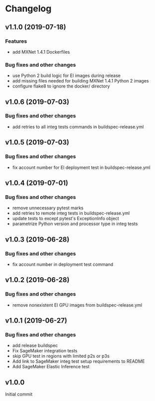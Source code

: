 # Changelog

## v1.1.0 (2019-07-18)

### Features

 * add MXNet 1.4.1 Dockerfiles

### Bug fixes and other changes

 * use Python 2 build logic for EI images during release
 * add missing files needed for building MXNet 1.4.1 Python 2 images
 * configure flake8 to ignore the docker/ directory

## v1.0.6 (2019-07-03)

### Bug fixes and other changes

 * add retries to all integ tests commands in buildspec-release.yml

## v1.0.5 (2019-07-03)

### Bug fixes and other changes

 * fix account number for EI deployment test in buildspec-release.yml

## v1.0.4 (2019-07-01)

### Bug fixes and other changes

 * remove unnecessary pytest marks
 * add retries to remote integ tests in buildspec-release.yml
 * update tests to except pytest's ExceptionInfo object
 * parametrize Python version and processor type in integ tests

## v1.0.3 (2019-06-28)

### Bug fixes and other changes

 * fix account number in deployment test command

## v1.0.2 (2019-06-28)

### Bug fixes and other changes

 * remove nonexistent EI GPU images from buildspec-release.yml

## v1.0.1 (2019-06-27)

### Bug fixes and other changes

 * add release buildspec
 * Fix SageMaker integration tests
 * skip GPU test in regions with limited p2s or p3s
 * Add link to SageMaker integ test setup requirements to README
 * Add SageMaker Elastic Inference test

## v1.0.0

Initial commit
